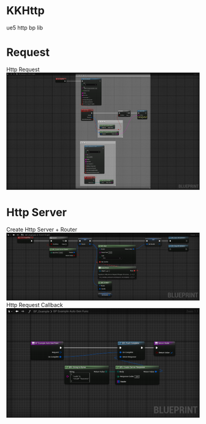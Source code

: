 # KKHttp
ue5 http bp lib


# Request
Http Request
![Request Node](./Resources/request.png)


# Http Server
Create Http Server + Router
![create server](./Resources/server.png)
Http Request Callback
![request call back](./Resources/callback.png)

